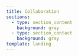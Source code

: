 ```yaml
---
title: Collaboration
sections:
  - type: section_content
    background: gray
  - type: section_contact
    background: gray
template: landing
---
```

